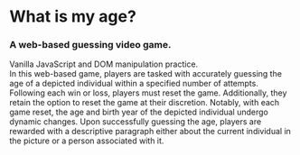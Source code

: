 # What is my age?

### A web-based guessing video game.

<section id="introduction"> 
  Vanilla JavaScript and DOM manipulation practice.
<br>

<section id="rules">
  In this web-based game, players are tasked with accurately guessing the age of a depicted individual within a specified number of attempts. Following each win or loss, players must reset the game. Additionally, they retain the option to reset the game at their discretion. Notably, with each game reset, the age and birth year of the depicted individual undergo dynamic changes. Upon successfully guessing the age, players are rewarded with a descriptive paragraph either about the current individual in the picture or a person associated with it.
<br>
